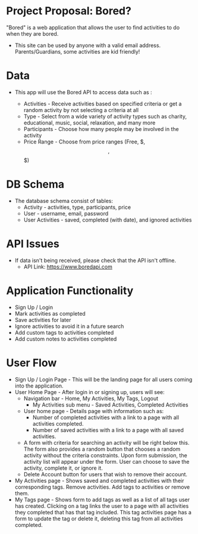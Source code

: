# Project Proposal: Bored?

"Bored" is a web application that allows the user to find activities to do when they are bored.

- This site can be used by anyone with a valid email address. Parents/Guardians, some activities are kid friendly!

# Data

- This app will use the Bored API to access data such as :

  - Activities - Receive activities based on specified criteria or get a random activity by not selecting a criteria at all
  - Type - Select from a wide variety of activity types such as charity, educational, music, social, relaxation, and many more
  - Participants - Choose how many people may be involved in the activity
  - Price Range - Choose from price ranges (Free, $, $$, $$$)

# DB Schema

- The database schema consist of tables:
  - Activity - activities, type, participants, price
  - User - username, email, password
  - User Activities - saved, completed (with date), and ignored activities

# API Issues

- If data isn't being received, please check that the API isn't offline.
  - API Link: https://www.boredapi.com

# Application Functionality

- Sign Up / Login
- Mark activities as completed
- Save activities for later
- Ignore activities to avoid it in a future search
- Add custom tags to activities completed
- Add custom notes to activities completed

# User Flow

- Sign Up / Login Page - This will be the landing page for all users coming into the application.
- User Home Page - After login in or signing up, users will see:
  - Navigation bar - Home, My Activities, My Tags, Logout
    - My Activities sub menu - Saved Activities, Completed Activities
  - User home page - Details page with information such as:
    - Number of completed activities with a link to a page with all activities completed.
    - Number of saved activities with a link to a page with all saved activities.
  - A form with criteria for searching an activity will be right below this. The form also provides a random button that chooses a random activity without the criteria constraints. Upon form submission, the activity list will appear under the form. User can choose to save the activity, complete it, or ignore it.
  - Delete Account button for users that wish to remove their account.
- My Activities page - Shows saved and completed activities with their corresponding tags. Remove activities. Add tags to activities or remove them.
- My Tags page - Shows form to add tags as well as a list of all tags user has created. Clicking on a tag links the user to a page with all activities they completed that has that tag included. This tag activities page has a form to update the tag or delete it, deleting this tag from all activities completed.
